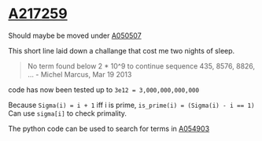 # [A217259](https://oeis.org/A217259)

Should maybe be moved under [A050507](https://oeis.org/A050507)

This short line laid down a challange that cost me two nights of sleep.

> No term found below 2 \* 10^9 to continue sequence 435, 8576, 8826, ... - Michel Marcus, Mar 19 2013

code has now been tested up to `3e12 = 3,000,000,000,000`

Because `Sigma(i) = i + 1` iff i is prime, `is_prime(i) = (Sigma(i) - i == 1)`
Can use `sigma[i]` to check primality.


The python code can be used to search for terms in [A054903](https://oeis.org/A054903)
